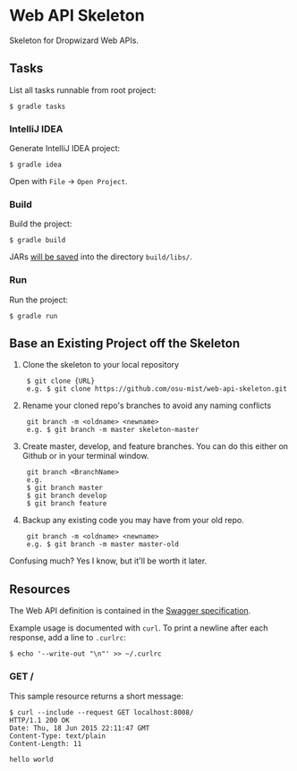 # Web API Skeleton

Skeleton for Dropwizard Web APIs.


## Tasks

List all tasks runnable from root project:

    $ gradle tasks

### IntelliJ IDEA

Generate IntelliJ IDEA project:

    $ gradle idea

Open with `File` -> `Open Project`.

### Build

Build the project:

    $ gradle build

JARs [will be saved](https://github.com/johnrengelman/shadow#using-the-default-plugin-task) into the directory `build/libs/`.

### Run

Run the project:

    $ gradle run


## Base an Existing Project off the Skeleton

1. Clone the skeleton to your local repository

        $ git clone {URL}
        e.g. $ git clone https://github.com/osu-mist/web-api-skeleton.git

2. Rename your cloned repo's branches to avoid any naming conflicts

        git branch -m <oldname> <newname>
        e.g. $ git branch -m master skeleton-master

3. Create master, develop, and feature branches.  You can do this either on Github or in your terminal window.

        git branch <BranchName>
        e.g.
        $ git branch master
        $ git branch develop
        $ git branch feature

4. Backup any existing code you may have from your old repo.

        git branch -m <oldname> <newname>
        e.g. $ git branch -m master master-old

Confusing much? Yes I know, but it'll be worth it later.

## Resources

The Web API definition is contained in the [Swagger specification](swagger.yaml).

Example usage is documented with `curl`. To print a newline after each response, add a line to `.curlrc`:

    $ echo '--write-out "\n"' >> ~/.curlrc

### GET /

This sample resource returns a short message:

    $ curl --include --request GET localhost:8008/
    HTTP/1.1 200 OK
    Date: Thu, 18 Jun 2015 22:11:47 GMT
    Content-Type: text/plain
    Content-Length: 11
    
    hello world
